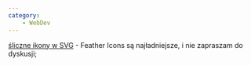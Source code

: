 ```yaml
---
category:
    - WebDev
---
```


[śliczne ikony w SVG](https://feathericons.com/) - Feather Icons są najładniejsze, i nie zapraszam do dyskusji;
